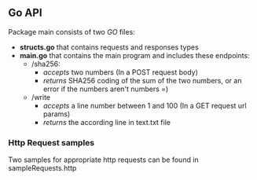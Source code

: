 ## Go API
Package main consists of two _GO_ files:
   - **structs.go** that contains requests and responses types
   - **main.go** that contains the main program and includes these endpoints:
      - /sha256:
         - _accepts_ two numbers (In a POST request body)
         - _returns_ SHA256 coding of the sum of the two numbers, or an error if the numbers aren't numbers =)
      - /write
         - _accepts_ a line number between 1 and 100 (In a GET request url params)
         - _returns_ the according line in text.txt file
### Http Request samples
Two samples for appropriate http requests can be found in sampleRequests.http